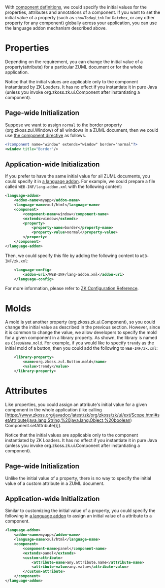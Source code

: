  With [component
definitions](ZK_Client-side_Reference/Language_Definition/component),
we could specify the initial values for the properties, attributes and
annotations of a component. If you want to set the initial value of a property (such as `showTodayLink` for `Datebox`, or any other property for any component) globally across your application, you can use the language addon mechanism described above.

# Properties

Depending on the requirement, you can change the initial value of a
property(attribute) for a particular ZUML document or for the whole application.

Notice that the initial values are applicable only to the component
instantiated by ZK Loaders. It has no effect if you instantiate it in
pure Java (unless you invoke
<javadoc method="applyProperties()" type="interface">org.zkoss.zk.ui.Component</javadoc>
after instantiating a component).

## Page-wide Initialization

Suppose we want to assign `normal` to the border property
(<javadoc method="setBorder(java.lang.String)">org.zkoss.zul.Window</javadoc>)
of all windows in a ZUML document, then we could use [the component
directive](ZUML_Reference/ZUML/Processing_Instructions/component)
as follows.

``` xml
<?component name="window" extends="window" border="normal"?>
<window title="Border"/>
```

## Application-wide Initialization

If you prefer to have the same initial value for all ZUML documents, you
could specify it in [a language
addon](ZK_Client-side_Reference/Language_Definition). For
example, we could prepare a file called `WEB-INF/lang-addon.xml` with
the following content:

``` xml
<language-addon>
    <addon-name>myapp</addon-name>
    <language-name>xul/html</language-name>
    <component>
        <component-name>window</component-name>
        <extends>window</extends>
        <property>
            <property-name>border</property-name>
            <property-value>normal</property-value>
        </property>
    </component>
</language-addon>
```

Then, we could specify this file by adding the following content to
`WEB-INF/zk.xml`:

``` xml
    <language-config>
        <addon-uri>/WEB-INF/lang-addon.xml</addon-uri>
    </language-config>
```

For more information, please refer to [ZK Configuration
Reference](ZK_Configuration_Reference/zk.xml/The_language-config_Element).

# Molds

A mold is yet another property
(<javadoc method="setMold(java.lang.String)" type="interface">org.zkoss.zk.ui.Component</javadoc>),
so you could change the initial value as described in the previous
section. However, since it is common to change the value, we allow
developers to specify the mold for a given component in a library
property. As shown, the library is named as *`ClassName`*`.mold`. For
example, if you would like to specify `trendy` as the initial mold of a
button, then you could add the following to `WEB-INF/zk.xml`:

``` xml
    <library-property>
        <name>org.zkoss.zul.Button.mold</name>
        <value>trendy</value>
    </library-property>
```

# Attributes

Like properties, you could assign an attribute's initial value for a
given component in the whole application (like calling
\[<https://www.zkoss.org/javadoc/latest/zk/org/zkoss/zk/ui/ext/Scope.html#setAttribute(java.lang.String,%20java.lang.Object,%20boolean>)
Component.setAttribute()\]).

Notice that the initial values are applicable only to the component
instantiated by ZK Loaders. It has no effect if you instantiate it in
pure Java (unless you invoke
<javadoc method="applyProperties()" type="interface">org.zkoss.zk.ui.Component</javadoc>
after instantiating a component).

## Page-wide Initialization

Unlike the initial value of a property, there is no way to specify the
initial value of a custom attribute in a ZUML document.

## Application-wide Initialization

Similar to customizing the initial value of a property, you could
specify the following in [a language
addon](ZK_Client-side_Reference/Language_Definition) to
assign an initial value of a attribute to a component.

``` xml
<language-addon>
    <addon-name>myapp</addon-name>
    <language-name>xul/html</language-name>
    <component>
        <component-name>panel</component-name>
        <extends>panel</extends>
        <custom-attribute>
            <attribute-name>any.attribute.name</attribute-name>
            <attribute-value>any.value</attribute-value>
        </custom-attribute>
    </component>
</language-addon>
```
